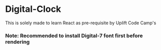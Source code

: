 # Digital-Clock
This is solely made to learn React as pre-requisite by Uplift Code Camp's 
<h3>Note: Recommended to install Digital-7 font first before rendering</h3>
